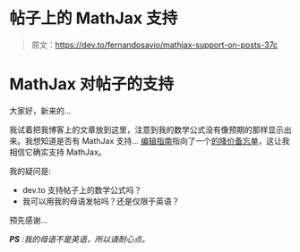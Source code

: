 # 帖子上的 MathJax 支持

> 原文：<https://dev.to/fernandosavio/mathjax-support-on-posts-37c>

# MathJax 对帖子的支持

大家好，新来的...

我试着把我博客上的文章放到这里，注意到我的数学公式没有像预期的那样显示出来。我想知道是否有 MathJax 支持...
[编辑指南](https://dev.to/p/editor_guide)指向了一个[的降价备忘单](https://github.com/adam-p/markdown-here/wiki/Markdown-Here-Cheatsheet)，这让我相信它确实支持 MathJax。

我的疑问是:

*   dev.to 支持帖子上的数学公式吗？
*   我可以用我的母语发帖吗？还是仅限于英语？

预先感谢...

***PS** :我的母语不是英语，所以请耐心点。*